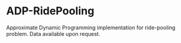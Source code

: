 # ADP-RidePooling
Approximate Dynamic Programming implementation for ride-pooling problem. Data available upon request.

